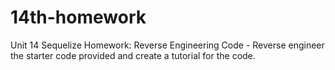 # 14th-homework
Unit 14 Sequelize Homework: Reverse Engineering Code - Reverse engineer the starter code provided and create a tutorial for the code.
